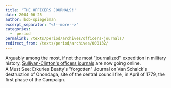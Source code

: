 ```yaml
---
title: 'THE OFFICERS JOURNALS!'
date: 2004-06-25
author: bob-spiegelman
excerpt_separator: "<!--more-->"
categories:
  -  period
permalink: /texts/period/archives/officers-journals/
redirect_from: /texts/period/archives/000132/
---
```



Arguably among the most, if not the most "journalized" expedition in military history, [Sullivan-Clinton's officers journals](http://www.usgwarchives.net/pa/1pa/1picts/sullivan/sitetoc.html) are now going online.  
A Must See: Erkuries Beatty's "forgotten" Journal on Van Schaick's destruction of Onondaga, site of the central council fire, in April of 1779, the first phase of the Campaign.
